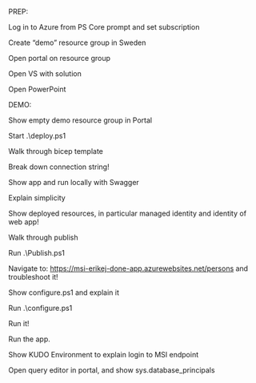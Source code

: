 PREP:


Log in to Azure from PS Core prompt and set subscription 

Create “demo” resource group in Sweden


Open portal on resource group

Open VS with solution 

Open PowerPoint


DEMO:
 

Show empty demo resource group in Portal


Start .\deploy.ps1


Walk through bicep template


Break down connection string!


Show app and run locally with Swagger


Explain simplicity

Show deployed resources, in particular managed identity and identity of web app!

Walk through publish

Run .\Publish.ps1

Navigate to: https://msi-erikej-done-app.azurewebsites.net/persons and troubleshoot it!

Show configure.ps1 and explain it

Run .\configure.ps1


Run it!

Run the app.

 
Show KUDO Environment to explain login to MSI endpoint

 
Open query editor in portal, and show sys.database_principals